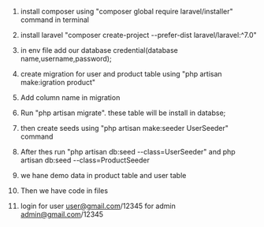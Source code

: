 1. install composer using  "composer global require laravel/installer" command in terminal

2. install laravel "composer create-project --prefer-dist laravel/laravel:^7.0"

3. in env file add our database credential(database name,username,password);

4. create migration for user and product table using "php artisan make:igration product"

5. Add column name in migration 

6. Run "php artisan migrate". these table will be install in databse;

7. then create seeds using  "php artisan make:seeder UserSeeder" command

8. After thes run "php artisan db:seed --class=UserSeeder" and php artisan db:seed --class=ProductSeeder

9. we hane demo data in product table and user table

10. Then we have code in files

11.  login for user  user@gmail.com/12345
            for admin admin@gmail.com/12345